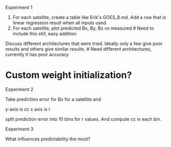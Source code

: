 Experiment 1

1. For each satellite, create a table like Erik's GOES_8.md. Add a row that is linear regression result when all inputs used.
2. For each satellite, plot predicted Bx, By, Bz vs measured	# Need to include this still, easy addition

Discuss different architectures that were tried. Ideally only a few give poor results and others give similar results.	# Need different architectures, currently it has poor accuracy

# Custom weight initialization?


Experiment 2

Take prediction error for Bx for a satellite and 

y-axis is cc
x axis is r

split prediction error into 10 bins for r values. And compute cc in each bin.





Experiment 3

What influences predictability the most?